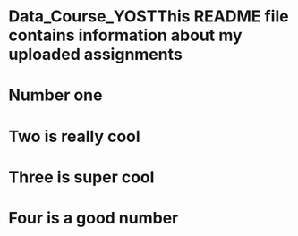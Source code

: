 # Data_Course_YOSTThis README file contains information about my uploaded assignments
# Number one
# Two is really cool
# Three is super cool
# Four is a good number